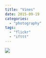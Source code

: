 ```yaml
---
title: "Vines"
date: 2015-09-19
categories: 
  - "photography"
tags: 
  - "flickr"
  - "ifttt"
---
```


![](https://farm1.staticflickr.com/718/20895161294_48e8aa33be_b.jpg)
